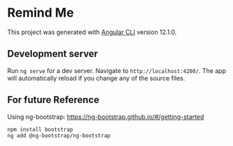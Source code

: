 # Remind Me

This project was generated with [Angular CLI](https://github.com/angular/angular-cli) version 12.1.0.

## Development server

Run `ng serve` for a dev server. Navigate to `http://localhost:4200/`. The app will automatically reload if you change any of the source files.

## For future Reference
Using ng-bootstrap: https://ng-bootstrap.github.io/#/getting-started
```
npm install bootstrap
ng add @ng-bootstrap/ng-bootstrap
```